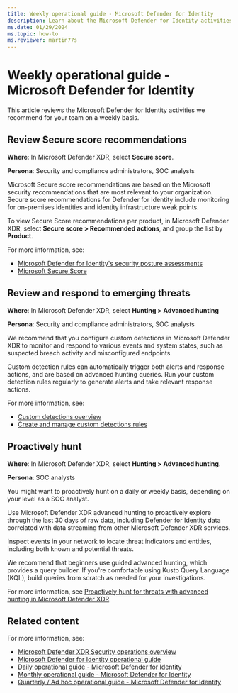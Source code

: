 ```yaml
---
title: Weekly operational guide - Microsoft Defender for Identity
description: Learn about the Microsoft Defender for Identity activities that we recommend for your team on a weekly basis.
ms.date: 01/29/2024
ms.topic: how-to
ms.reviewer: martin77s
---
```


# Weekly operational guide - Microsoft Defender for Identity

This article reviews the Microsoft Defender for Identity activities we recommend for your team on a weekly basis.

## Review Secure score recommendations

**Where**: In Microsoft Defender XDR, select **Secure score**.

**Persona**: Security and compliance administrators, SOC analysts

Microsoft Secure score recommendations are based on the Microsoft security recommendations that are most relevant to your organization. Secure score recommendations for Defender for Identity include monitoring for on-premises identities and identity infrastructure weak points.

To view Secure Score recommendations per product, in Microsoft Defender XDR, select **Secure score > Recommended actions**, and group the list by **Product**.

For more information, see:

- [Microsoft Defender for Identity's security posture assessments](../security-assessment.md)
- [Microsoft Secure Score](/microsoft-365/security/defender/microsoft-secure-score)

## Review and respond to emerging threats

**Where**: In Microsoft Defender XDR, select **Hunting > Advanced hunting**

**Persona**: Security and compliance administrators, SOC analysts

We recommend that you configure custom detections in Microsoft Defender XDR to monitor and respond to various events and system states, such as suspected breach activity and misconfigured endpoints.

Custom detection rules can automatically trigger both alerts and response actions, and are based on advanced hunting queries. Run your custom detection rules regularly to generate alerts and take relevant response actions.

For more information, see:

- [Custom detections overview](/microsoft-365/security/defender/custom-detections-overview)
- [Create and manage custom detections rules](/microsoft-365/security/defender/custom-detection-rules)

## Proactively hunt

**Where**: In Microsoft Defender XDR, select **Hunting > Advanced hunting**.

**Persona**: SOC analysts

You might want to proactively hunt on a daily or weekly basis, depending on your level as a SOC analyst.

Use Microsoft Defender XDR advanced hunting to proactively explore through the last 30 days of raw data, including Defender for Identity data correlated with data streaming from other Microsoft Defender XDR services.

Inspect events in your network to locate threat indicators and entities, including both known and potential threats.

We recommend that beginners use guided advanced hunting, which provides a query builder. If you're comfortable using Kusto Query Language (KQL), build queries from scratch as needed for your investigations.

For more information, see [Proactively hunt for threats with advanced hunting in Microsoft Defender XDR](/microsoft-365/security/defender/advanced-hunting-overview).

## Related content

For more information, see:

- [Microsoft Defender XDR Security operations overview](/security/operations/overview)
- [Microsoft Defender for Identity operational guide](ops-guide.md)
- [Daily operational guide - Microsoft Defender for Identity](ops-guide-daily.md)
- [Monthly operational guide - Microsoft Defender for Identity](ops-guide-monthly.md)
- [Quarterly / Ad hoc operational guide - Microsoft Defender for Identity](ops-guide-quarterly.md)
